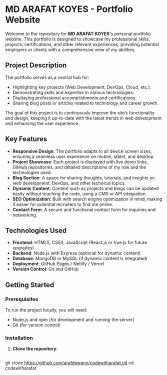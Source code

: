 # MD ARAFAT KOYES - Portfolio Website

Welcome to the repository for **MD ARAFAT KOYES**'s personal portfolio website. This portfolio is designed to showcase my professional skills, projects, certifications, and other relevant experiences, providing potential employers or clients with a comprehensive view of my abilities.

## Project Description

The portfolio serves as a central hub for:
- Highlighting key projects (Web Development, DevOps, Cloud, etc.).
- Demonstrating skills and expertise in various technologies.
- Displaying professional accomplishments and certifications.
- Sharing blog posts or articles related to technology and career growth.

The goal of this project is to continuously improve the site’s functionality and design, keeping it up-to-date with the latest trends in web development and enhancing the user experience.

## Key Features

- **Responsive Design**: The portfolio adapts to all device screen sizes, ensuring a seamless user experience on mobile, tablet, and desktop.
- **Project Showcase**: Each project is displayed with live demo links, GitHub repositories, and detailed descriptions of my role and the technologies used.
- **Blog Section**: A space for sharing thoughts, tutorials, and insights on web development, DevOps, and other technical topics.
- **Dynamic Content**: Content such as projects and blogs can be updated easily without touching the code, using a CMS or API integration.
- **SEO Optimization**: Built with search engine optimization in mind, making it easier for potential recruiters to find me online.
- **Contact Form**: A secure and functional contact form for inquiries and networking.

## Technologies Used

- **Frontend**: HTML5, CSS3, JavaScript (React.js or Vue.js for future upgrades)
- **Backend**: Node.js with Express (optional for dynamic content)
- **Database**: MongoDB or MySQL (if dynamic content is integrated)
- **Deployment**: GitHub Pages / Netlify / Vercel
- **Version Control**: Git and GitHub

## Getting Started

### Prerequisites
To run the project locally, you will need:
- Node.js and npm (for development and running the server)
- Git (for version control)

### Installation

1. **Clone the repository**:
   ```bash
git clone https://github.com/arafdewann/codewitharafat.git
cd codewitharafat

